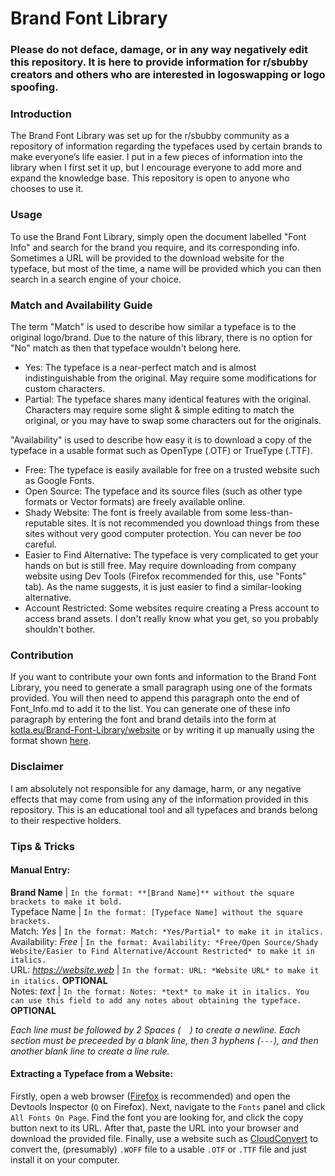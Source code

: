 # Brand Font Library

### Please do not deface, damage, or in any way negatively edit this repository. It is here to provide information for r/sbubby creators and others who are interested in logoswapping or logo spoofing.

### Introduction
The Brand Font Library was set up for the r/sbubby community as a repository of information regarding the typefaces used by certain brands to make everyone’s life easier. I put in a few pieces of information into the library when I first set it up, but I encourage everyone to add more and expand the knowledge base. This repository is open to anyone who chooses to use it.

### Usage
To use the Brand Font Library, simply open the document labelled "Font Info" and search for the brand you require, and its corresponding info. Sometimes a URL will be provided to the download website for the typeface, but most of the time, a name will be provided which you can then search in a search engine of your choice.  

### Match and Availability Guide
The term "Match" is used to describe how similar a typeface is to the original logo/brand. Due to the nature of this library, there is no option for "No" match as then that typeface wouldn't belong here.  
- Yes: The typeface is a near-perfect match and is almost indistinguishable from the original. May require some modifications for custom characters.  
- Partial: The typeface shares many identical features with the original. Characters may require some slight & simple editing to match the original, or you may have to swap some characters out for the originals.  
  
"Availability" is used to describe how easy it is to download a copy of the typeface in a usable format such as OpenType (.OTF) or TrueType (.TTF).  
- Free: The typeface is easily available for free on a trusted website such as Google Fonts.  
- Open Source: The typeface and its source files (such as other type formats or Vector formats) are freely available online.  
- Shady Website: The font is freely available from some less-than-reputable sites. It is not recommended you download things from these sites without very good computer protection. You can never be *too* careful.  
- Easier to Find Alternative: The typeface is very complicated to get your hands on but is still free. May require downloading from company website using Dev Tools (Firefox recommended for this, use "Fonts" tab). As the name suggests, it is just easier to find a similar-looking alternative.  
- Account Restricted: Some websites require creating a Press account to access brand assets. I don't really know what you get, so you probably shouldn't bother.  

### Contribution
If you want to contribute your own fonts and information to the Brand Font Library, you need to generate a small paragraph using one of the formats provided. You will then need to append this paragraph onto the end of Font_Info.md to add it to the list. You can generate one of these info paragraph by entering the font and brand details into the form at [kotla.eu/Brand-Font-Library/website](https://kotla.eu/Brand-Font-Library/website/index.html) or by writing it up manually using the format shown [here](https://github.com/GameDesert/Brand-Font-Library/blob/main/README.md#manual-entry).

### Disclaimer
I am absolutely not responsible for any damage, harm, or any negative effects that may come from using any of the information provided in this repository. This is an educational tool and all typefaces and brands belong to their respective holders.  

### Tips & Tricks
#### Manual Entry:
**Brand Name** | `In the format: **[Brand Name]** without the square brackets to make it bold.`  
Typeface Name | `In the format: [Typeface Name] without the square brackets.`  
Match: *Yes* | `In the format: Match: *Yes/Partial* to make it in italics.`  
Availability: *Free* | `In the format: Availability: *Free/Open Source/Shady Website/Easier to Find Alternative/Account Restricted* to make it in italics.`  
URL: *https://website.web* | `In the format: URL: *Website URL* to make it in italics.` **OPTIONAL**  
Notes: *text* | `In the format: Notes: *text* to make it in italics. You can use this field to add any notes about obtaining the typeface.` **OPTIONAL**
  
*Each line must be followed by 2 Spaces (`  `) to create a newline. Each section must be preceeded by a blank line, then 3 hyphens (`---`), and then another blank line to create a line rule.*  

#### Extracting a Typeface from a Website:
Firstly, open a web browser ([Firefox](https://www.mozilla.org/en-US/firefox/new/) is recommended) and open the Devtools Inspector (`Q` on Firefox). Next, navigate to the `Fonts` panel and click `All Fonts On Page`. Find the font you are looking for, and click the copy button next to its URL. After that, paste the URL into your browser and download the provided file. Finally, use a website such as [CloudConvert](https://cloudconvert.com/) to convert the, (presumably) `.WOFF` file to a usable `.OTF` or `.TTF` file and just install it on your computer.
